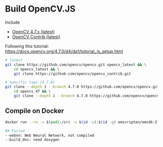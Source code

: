 # Build OpenCV.JS

Include
- [OpenCV 4.7.x (latest)](https://github.com/opencv/opencv/commit/131dab774c386217d323c00248b0276bd4033dda)
- [OpenCV Contrib (latest)](https://github.com/opencv/opencv_contrib/commit/f10c84d48b0714f2b408c9e5cccfac1277c8e6cc)

Following this tutorial: \
https://docs.opencv.org/4.7.0/d4/da1/tutorial_js_setup.html

```bash
# latest
git clone https://github.com/opencv/opencv.git opencv_latest && \
    cd opencv_latest && \
    git clone https://github.com/opencv/opencv_contrib.git

# specific tags (4.7.0)
git clone --depth 1 --branch 4.7.0 https://github.com/opencv/opencv.git opencv_47 && \
    cd opencv_47 && \
    git clone --depth 1 --branch 4.7.0 https://github.com/opencv/opencv_contrib.git
```

## Compile on Docker

```bash
docker run --rm -v $(pwd):/src -u $(id -u):$(id -g) emscripten/emsdk:2.0.10 emcmake python3 ./platforms/js/build_js.py build_wasm_contrib --build_wasm --build_loader --build_test --cmake_option="-DOPENCV_EXTRA_MODULES_PATH=/src/opencv_contrib/modules"

## Failed
--webnn: Web Neural Network, not compiled
--build_doc: need doxygen
```